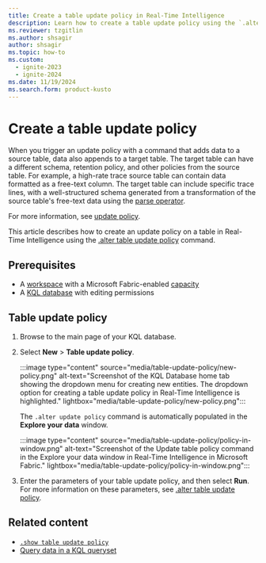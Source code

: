 ```yaml
---
title: Create a table update policy in Real-Time Intelligence
description: Learn how to create a table update policy using the `.alter update policy` command.
ms.reviewer: tzgitlin
ms.author: shsagir
author: shsagir
ms.topic: how-to
ms.custom:
  - ignite-2023
  - ignite-2024
ms.date: 11/19/2024
ms.search.form: product-kusto
---
```

# Create a table update policy

When you trigger an update policy with a command that adds data to a source table, data also appends to a target table. The target table can have a different schema, retention policy, and other policies from the source table. For example, a high-rate trace source table can contain data formatted as a free-text column. The target table can include specific trace lines, with a well-structured schema generated from a transformation of the source table's free-text data using the [parse operator](/azure/data-explorer/kusto/query/parseoperator?context=/fabric/context/context&pivots=fabric).

For more information, see [update policy](/azure/data-explorer/kusto/management/updatepolicy?context=/fabric/context/context&pivots=fabric).

This article describes how to create an update policy on a table in Real-Time Intelligence using the [.alter table update policy](/azure/data-explorer/kusto/management/alter-table-update-policy-command?context=/fabric/context/context&pivots=fabric) command.

## Prerequisites

* A [workspace](../fundamentals/create-workspaces.md) with a Microsoft Fabric-enabled [capacity](../enterprise/licenses.md#capacity)
* A [KQL database](create-database.md) with editing permissions

## Table update policy

1. Browse to the main page of your KQL database.
1. Select **New** > **Table update policy**.

    :::image type="content" source="media/table-update-policy/new-policy.png" alt-text="Screenshot of the KQL Database home tab showing the dropdown menu for creating new entities. The dropdown option for creating a table update policy in Real-Time Intelligence is highlighted."  lightbox="media/table-update-policy/new-policy.png":::

    The `.alter update policy` command is automatically populated in the **Explore your data** window.

    :::image type="content" source="media/table-update-policy/policy-in-window.png" alt-text="Screenshot of the Update table policy command in the Explore your data window in Real-Time Intelligence in Microsoft Fabric."  lightbox="media/table-update-policy/policy-in-window.png":::

1. Enter the parameters of your table update policy, and then select **Run**. For more information on these parameters, see [.alter table update policy](/azure/data-explorer/kusto/management/alter-table-update-policy-command?context=/fabric/context/context&pivots=fabric).

## Related content

* [`.show table update policy`](/azure/data-explorer/kusto/management/show-table-update-policy-command?context=/fabric/context/context&pivots=fabric)
* [Query data in a KQL queryset](kusto-query-set.md)

